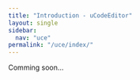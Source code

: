 ```yaml
---
title: "Introduction - uCodeEditor"
layout: single
sidebar:
  nav: "uce"
permalink: "/uce/index/"
---
```


Comming soon...
